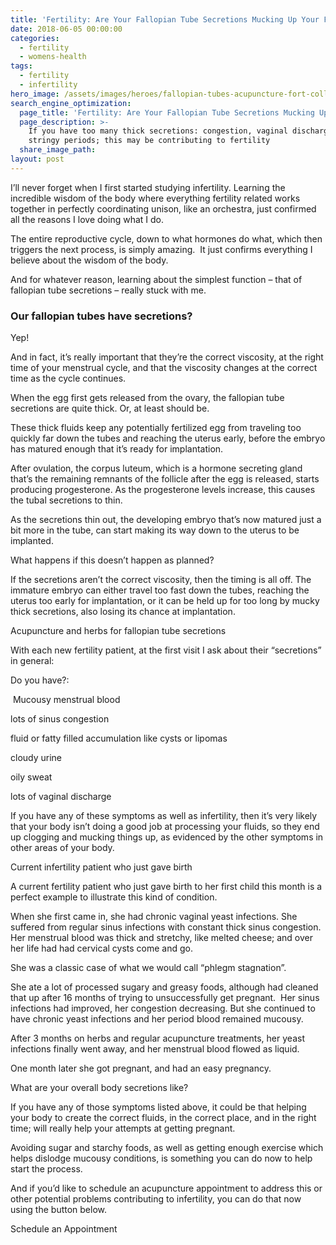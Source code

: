 ```yaml
---
title: 'Fertility: Are Your Fallopian Tube Secretions Mucking Up Your Fertility'
date: 2018-06-05 00:00:00
categories:
  - fertility
  - womens-health
tags:
  - fertility
  - infertility
hero_image: /assets/images/heroes/fallopian-tubes-acupuncture-fort-collins-fertility.jpg
search_engine_optimization:
  page_title: 'Fertility: Are Your Fallopian Tube Secretions Mucking Up Your Fertility'
  page_description: >-
    If you have too many thick secretions: congestion, vaginal discharge,
    stringy periods; this may be contributing to fertility
  share_image_path:
layout: post
---
```


I’ll never forget when I first started studying infertility. Learning the incredible wisdom of the body where everything fertility related works together in perfectly coordinating unison, like an orchestra, just confirmed all the reasons I love doing what I do.

The entire reproductive cycle, down to what hormones do what, which then triggers the next process, is simply amazing.  It just confirms everything I believe about the wisdom of the body.

And for whatever reason, learning about the simplest function – that of fallopian tube secretions – really stuck with me.

### Our fallopian tubes have secretions?

Yep!

And in fact, it’s really important that they’re the correct viscosity, at the right time of your menstrual cycle, and that the viscosity changes at the correct time as the cycle continues.

When the egg first gets released from the ovary, the fallopian tube secretions are quite thick. Or, at least should be.

These thick fluids keep any potentially fertilized egg from traveling too quickly far down the tubes and reaching the uterus early, before the embryo has matured enough that it’s ready for implantation.

After ovulation, the corpus luteum, which is a hormone secreting gland that’s the remaining remnants of the follicle after the egg is released, starts producing progesterone. As the progesterone levels increase, this causes the tubal secretions to thin.

As the secretions thin out, the developing embryo that’s now matured just a bit more in the tube, can start making its way down to the uterus to be implanted.

What happens if this doesn’t happen as planned?

If the secretions aren’t the correct viscosity, then the timing is all off. The immature embryo can either travel too fast down the tubes, reaching the uterus too early for implantation, or it can be held up for too long by mucky thick secretions, also losing its chance at implantation.

Acupuncture and herbs for fallopian tube secretions

With each new fertility patient, at the first visit I ask about their “secretions” in general:

Do you have?:

 Mucousy menstrual blood

lots of sinus congestion

fluid or fatty filled accumulation like cysts or lipomas

cloudy urine

oily sweat

lots of vaginal discharge

If you have any of these symptoms as well as infertility, then it’s very likely that your body isn’t doing a good job at processing your fluids, so they end up clogging and mucking things up, as evidenced by the other symptoms in other areas of your body.

Current infertility patient who just gave birth

A current fertility patient who just gave birth to her first child this month is a perfect example to illustrate this kind of condition.

When she first came in, she had chronic vaginal yeast infections. She suffered from regular sinus infections with constant thick sinus congestion. Her menstrual blood was thick and stretchy, like melted cheese; and over her life had had cervical cysts come and go.

She was a classic case of what we would call “phlegm stagnation”.

She ate a lot of processed sugary and greasy foods, although had cleaned that up after 16 months of trying to unsuccessfully get pregnant.  Her sinus infections had improved, her congestion decreasing. But she continued to have chronic yeast infections and her period blood remained mucousy.

After 3 months on herbs and regular acupuncture treatments, her yeast infections finally went away, and her menstrual blood flowed as liquid.

One month later she got pregnant, and had an easy pregnancy.

What are your overall body secretions like?

If you have any of those symptoms listed above, it could be that helping your body to create the correct fluids, in the correct place, and in the right time; will really help your attempts at getting pregnant.

Avoiding sugar and starchy foods, as well as getting enough exercise which helps dislodge mucousy conditions, is something you can do now to help start the process.

And if you’d like to schedule an acupuncture appointment to address this or other potential problems contributing to infertility, you can do that now using the button below.

Schedule an Appointment